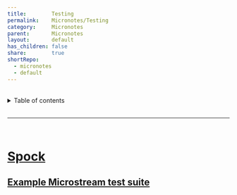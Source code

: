 ```yaml
---
title:        Testing
permalink:    Micronotes/Testing
category:     Micronotes
parent:       Micronotes
layout:       default
has_children: false
share:        true
shortRepo:
  - micronotes
  - default    
---
```



<br/>    

<details markdown="block">    
<summary>    
Table of contents    
</summary>    
{: .text-delta }    
1. TOC    
{:toc}    
</details>    

<br/>    

***    

<br/>    

# [Spock](https://micronaut-projects.github.io/micronaut-test/latest/guide/index.html#spock)

## [Example Microstream test suite  ](https://github.com/14paxton/SpockMicronautMicrostream/tree/main/test/groovy/com/ssi/integration)